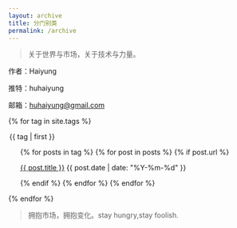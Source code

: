 ```yaml
---
layout: archive
title: 分门别类
permalink: /archive
---
```


> 关于世界与市场，关于技术与力量。

作者：Haiyung

推特：huhaiyung

邮箱：huhaiyung@gmail.com


{% for tag in site.tags %}
  <div>
	<legend id="{{ tag | first }}">{{ tag | first }}</legend>
	<ul>
	    {% for posts in tag %}
	        {% for post in posts %}
	            {% if post.url %}
                    <p>
                        <a class="pjaxlink" href="{{ site.baseurl }}{{ post.url }}">{{ post.title }}</a>
                        <span>{{ post.date | date: "%Y-%m-%d" }}</span>
                    </p>
                {% endif %}
            {% endfor %}
        {% endfor %}
    </ul>
  </div>
{% endfor %}

> 拥抱市场，拥抱变化。stay hungry,stay foolish.